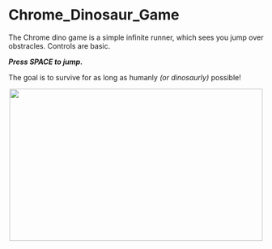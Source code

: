 # Chrome_Dinosaur_Game
The Chrome dino game is a simple infinite runner, which sees you jump over obstracles. Controls are basic. 
  
  ***Press SPACE to jump.***

The goal is to survive for as long as humanly *(or dinosaurly)* possible!

<p align="center">
<img src="https://miro.medium.com/max/1080/1*zfHgiP6zVBVvQT5YxISiJw.gif" height="300px" width="500px">
</p>

